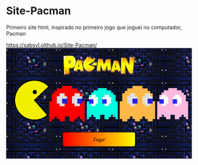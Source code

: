 # Site-Pacman
Primeiro site html, inspirado no primeiro jogo que joguei no computador, Pacman

https://sabsvl.github.io/Site-Pacman/
<img src="pac/site.png" alt="Site"/>

